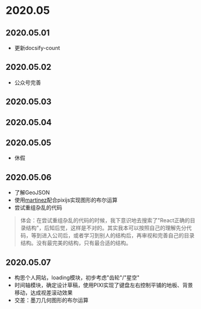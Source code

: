 # 2020.05

## 2020.05.01

- 更新docsify-count

## 2020.05.02

- 公众号完善

## 2020.05.03
## 2020.05.04
## 2020.05.05

- 休假

## 2020.05.06

- 了解GeoJSON
- 使用[martinez](https://github.com/w8r/martinez)配合pixijs实现图形的布尔运算
- 尝试重组杂乱的代码

> 体会：在尝试重组杂乱的代码的时候，我下意识地去搜索了"React正确的目录结构"，后知后觉，这样是不对的。其实我本可以按照自己的理解先分代码，等到进入公司后，或者学习到别人的结构后，再审视和完善自己的目录结构。没有最完美的结构，只有最合适的结构。

## 2020.05.07

- 构思个人网站，loading模块，初步考虑"齿轮"/"星空"
- 时间轴模块，确定设计草稿，使用PIXI实现了键盘左右控制平铺的地板、背景移动，达成视差滚动效果
- 交差：墨刀几何图形的布尔运算
